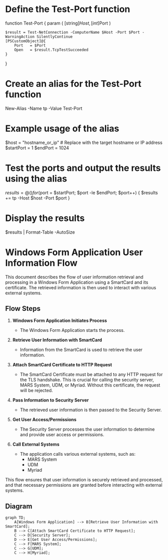 # Define the Test-Port function
function Test-Port {
    param (
        [string]$Host,
        [int]$Port
    )
    
    $result = Test-NetConnection -ComputerName $Host -Port $Port -WarningAction SilentlyContinue
    [PSCustomObject]@{
        Port   = $Port
        Open   = $result.TcpTestSucceeded
    }
}

# Create an alias for the Test-Port function
New-Alias -Name tp -Value Test-Port

# Example usage of the alias
$host = "hostname_or_ip" # Replace with the target hostname or IP address
$startPort = 1
$endPort = 1024

# Test the ports and output the results using the alias
$results = @()
for ($port = $startPort; $port -le $endPort; $port++) {
    $results += tp -Host $host -Port $port
}

# Display the results
$results | Format-Table -AutoSize






# Windows Form Application User Information Flow

This document describes the flow of user information retrieval and processing in a Windows Form Application using a SmartCard and its certificate. The retrieved information is then used to interact with various external systems.

## Flow Steps

1. **Windows Form Application Initiates Process**
   - The Windows Form Application starts the process.

2. **Retrieve User Information with SmartCard**
   - Information from the SmartCard is used to retrieve the user information.

3. **Attach SmartCard Certificate to HTTP Request**
   - The SmartCard Certificate must be attached to any HTTP request for the TLS handshake. This is crucial for calling the security server, MARS System, UDM, or Myriad. Without this certificate, the request will be rejected.

4. **Pass Information to Security Server**
   - The retrieved user information is then passed to the Security Server.

5. **Get User Access/Permissions**
   - The Security Server processes the user information to determine and provide user access or permissions.

6. **Call External Systems**
   - The application calls various external systems, such as:
     - MARS System
     - UDM
     - Myriad

This flow ensures that user information is securely retrieved and processed, and that necessary permissions are granted before interacting with external systems.

## Diagram

```mermaid
graph TD;
    A[Windows Form Application] --> B[Retrieve User Information with SmartCard];
    B --> C[Attach SmartCard Certificate to HTTP Request];
    C --> D[Security Server];
    D --> E[Get User Access/Permissions];
    C --> F[MARS System];
    C --> G[UDM];
    C --> H[Myriad];
